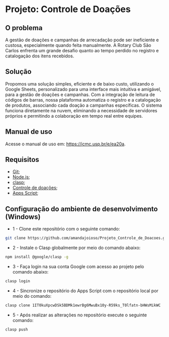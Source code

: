 ﻿# Projeto: Controle de Doações

## O problema

A gestão de doações e campanhas de arrecadação pode ser ineficiente e custosa, especialmente quando feita manualmente. A Rotary Club São Carlos enfrenta um grande desafio quanto ao tempo perdido no registro e catalogação dos itens recebidos.

## Solução

Propomos uma solução simples, eficiente e de baixo custo, utilizando o Google Sheets, personalizado para uma interface mais intuitiva e amigável, para a gestão de doações e campanhas. Com a integração de leitura de códigos de barras, nossa plataforma automatiza o registro e a catalogação de produtos, associando cada doação a campanhas específicas. O sistema funciona diretamente na nuvem, eliminando a necessidade de servidores próprios e permitindo a colaboração em tempo real entre equipes.

## Manual de uso

Acesse o manual de uso em: https://icmc.usp.br/e/ea20a.

## Requisitos

- [Git](https://git-scm.com/downloads);
- [Node.js](https://nodejs.org/en/download/package-manager);
- [clasp](https://developers.google.com/apps-script/guides/clasp?hl=pt-br);
- [Controle de doações](https://docs.google.com/spreadsheets/d/1-_1EUBceP15vFmP0LRWt6hTmv54Z80NY0FseuV4RHMc);
- [Apps Script](https://script.google.com/u/1/home/projects/1rlZMzGyCVh6BnSUl49eF-xXbJpSTR86kH8QqabeFrv7uBFNTl4CX8l2p);

## Configuração do ambiente de desenvolvimento (Windows)

- 1 - Clone este repositório com o seguinte comando:

```bash
git clone https://github.com/amandajoioso/Projeto_Controle_de_Doacoes.git
```

- 2 - Instale o Clasp globalmente por meio do comando abaixo:

```bash
npm install @google/clasp -g
```

- 3 - Faça login na sua conta Google com acesso ao projeto pelo comando abaixo:

```bash
clasp login
```

- 4 - Sincronize o repositório do Apps Script com o repositório local por meio do comando:

```bash
clasp clone 1IT0kuXpcwDSk5BDMk1ewrBg6MwuBx10y-R59ks_T0lfatn-bHWsMikWC
```

- 5 - Após realizar as alterações no repositório execute o seguinte comando:

```bash
clasp push
```
